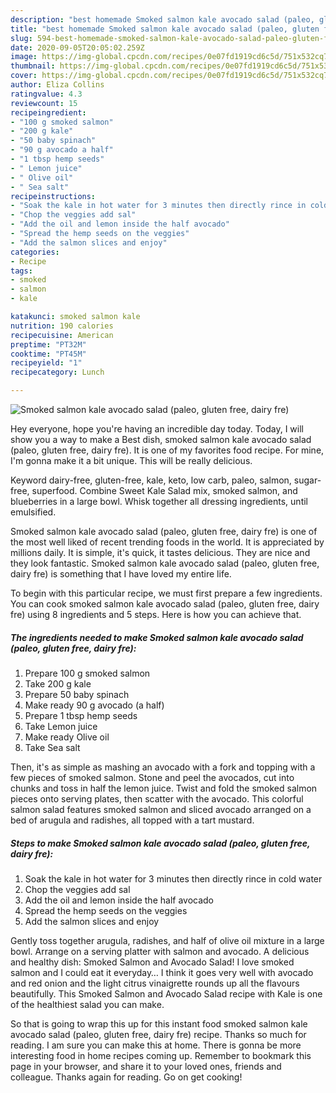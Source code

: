 ```yaml
---
description: "best homemade Smoked salmon kale avocado salad (paleo, gluten free, dairy fre) recipe | how to make easy Smoked salmon kale avocado salad (paleo, gluten free, dairy fre)"
title: "best homemade Smoked salmon kale avocado salad (paleo, gluten free, dairy fre) recipe | how to make easy Smoked salmon kale avocado salad (paleo, gluten free, dairy fre)"
slug: 594-best-homemade-smoked-salmon-kale-avocado-salad-paleo-gluten-free-dairy-fre-recipe-how-to-make-easy-smoked-salmon-kale-avocado-salad-paleo-gluten-free-dairy-fre
date: 2020-09-05T20:05:02.259Z
image: https://img-global.cpcdn.com/recipes/0e07fd1919cd6c5d/751x532cq70/smoked-salmon-kale-avocado-salad-paleo-gluten-free-dairy-fre-recipe-main-photo.jpg
thumbnail: https://img-global.cpcdn.com/recipes/0e07fd1919cd6c5d/751x532cq70/smoked-salmon-kale-avocado-salad-paleo-gluten-free-dairy-fre-recipe-main-photo.jpg
cover: https://img-global.cpcdn.com/recipes/0e07fd1919cd6c5d/751x532cq70/smoked-salmon-kale-avocado-salad-paleo-gluten-free-dairy-fre-recipe-main-photo.jpg
author: Eliza Collins
ratingvalue: 4.3
reviewcount: 15
recipeingredient:
- "100 g smoked salmon"
- "200 g kale"
- "50 baby spinach"
- "90 g avocado a half"
- "1 tbsp hemp seeds"
- " Lemon juice"
- " Olive oil"
- " Sea salt"
recipeinstructions:
- "Soak the kale in hot water for 3 minutes then directly rince in cold water"
- "Chop the veggies add sal"
- "Add the oil and lemon inside the half avocado"
- "Spread the hemp seeds on the veggies"
- "Add the salmon slices and enjoy"
categories:
- Recipe
tags:
- smoked
- salmon
- kale

katakunci: smoked salmon kale 
nutrition: 190 calories
recipecuisine: American
preptime: "PT32M"
cooktime: "PT45M"
recipeyield: "1"
recipecategory: Lunch

---
```



![Smoked salmon kale avocado salad (paleo, gluten free, dairy fre)](https://img-global.cpcdn.com/recipes/0e07fd1919cd6c5d/751x532cq70/smoked-salmon-kale-avocado-salad-paleo-gluten-free-dairy-fre-recipe-main-photo.jpg)

Hey everyone, hope you're having an incredible day today. Today, I will show you a way to make a Best dish, smoked salmon kale avocado salad (paleo, gluten free, dairy fre). It is one of my favorites food recipe. For mine, I'm gonna make it a bit unique. This will be really delicious.

Keyword dairy-free, gluten-free, kale, keto, low carb, paleo, salmon, sugar-free, superfood. Combine Sweet Kale Salad mix, smoked salmon, and blueberries in a large bowl. Whisk together all dressing ingredients, until emulsified.

Smoked salmon kale avocado salad (paleo, gluten free, dairy fre) is one of the most well liked of recent trending foods in the world. It is appreciated by millions daily. It is simple, it's quick, it tastes delicious. They are nice and they look fantastic. Smoked salmon kale avocado salad (paleo, gluten free, dairy fre) is something that I have loved my entire life.


To begin with this particular recipe, we must first prepare a few ingredients. You can cook smoked salmon kale avocado salad (paleo, gluten free, dairy fre) using 8 ingredients and 5 steps. Here is how you can achieve that.

<!--inarticleads1-->

##### The ingredients needed to make Smoked salmon kale avocado salad (paleo, gluten free, dairy fre):

1. Prepare 100 g smoked salmon
1. Take 200 g kale
1. Prepare 50 baby spinach
1. Make ready 90 g avocado (a half)
1. Prepare 1 tbsp hemp seeds
1. Take  Lemon juice
1. Make ready  Olive oil
1. Take  Sea salt


Then, it&#39;s as simple as mashing an avocado with a fork and topping with a few pieces of smoked salmon. Stone and peel the avocados, cut into chunks and toss in half the lemon juice. Twist and fold the smoked salmon pieces onto serving plates, then scatter with the avocado. This colorful salmon salad features smoked salmon and sliced avocado arranged on a bed of arugula and radishes, all topped with a tart mustard. 

<!--inarticleads2-->

##### Steps to make Smoked salmon kale avocado salad (paleo, gluten free, dairy fre):

1. Soak the kale in hot water for 3 minutes then directly rince in cold water
1. Chop the veggies add sal
1. Add the oil and lemon inside the half avocado
1. Spread the hemp seeds on the veggies
1. Add the salmon slices and enjoy


Gently toss together arugula, radishes, and half of olive oil mixture in a large bowl. Arrange on a serving platter with salmon and avocado. A delicious and healthy dish: Smoked Salmon and Avocado Salad! I love smoked salmon and I could eat it everyday… I think it goes very well with avocado and red onion and the light citrus vinaigrette rounds up all the flavours beautifully. This Smoked Salmon and Avocado Salad recipe with Kale is one of the healthiest salad you can make. 

So that is going to wrap this up for this instant food smoked salmon kale avocado salad (paleo, gluten free, dairy fre) recipe. Thanks so much for reading. I am sure you can make this at home. There is gonna be more interesting food in home recipes coming up. Remember to bookmark this page in your browser, and share it to your loved ones, friends and colleague. Thanks again for reading. Go on get cooking!
